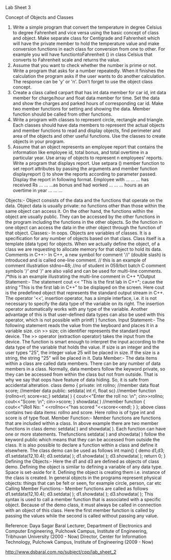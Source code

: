 Lab Sheet 3

Concept of Objects and Classes

1. Write a simple program that convert the temperature in degree Celsius to degree Fahrenheit and vice
versa using the basic concept of class and object. Make separate class for Centigrade and Fahrenheit
which will have the private member to hold the temperature value and make conversion functions in each
class for conversion from one to other. For example you will have functiontoFahrenheit () in class Celsius
that converts to Fahrenheit scale and returns the value.
2. Assume that you want to check whether the number is prime or not. Write a program that asks for a
number repeatedly. When it finishes the calculation the program asks if the user wants to do another
calculation. The response can be 'y' or 'n'. Don't forget to use the object class concept.
3. Create a class called carpart that has int data member for car id, int data member for charge/hour
and float data member for time. Set the data and show the charges and parked hours of corresponding
car id. Make two member functions for setting and showing the data. Member function should be called
from other functions.
4. Write a program with classes to represent circle, rectangle and triangle. Each classes should have data
members to represent the actual objects and member functions to read and display objects, find
perimeter and area of the objects and other useful functions. Use the classes to create objects in your
program.
5. Assume that an object represents an employee report that contains the information like employee id, total
bonus, and total overtime in a particular year. Use array of objects to represent n employees' reports.
Write a program that displays report. Use setpara () member function to set report attributes by passing
the arguments and member function displayreport () to show the reports according to parameter passed.
Display the report in following format.
Employee with ... ... ... has received Rs ... ... ...as bonus
and had worked ... ... ... hours as an overtime in year ... ... ...


Objects:-
Object consists of the data and the functions that operate on the data. Object data is usually private: no
functions other than those within the same object can access it. On the other hand, the functions within the object
are usually public. They can be accessed by the other functions in the program including the functions in the
other objects. So the function in one object can access the data in the other object through the function of that
object.
Classes:-
In oops. Objects are variables of classes. It is a specification for any number of objects based on that
class. Class itself is a template (data type) for objects. When we actually define the object, of a class we are
requesting to allocate memory for that object to hold its data.
Comments in C++:-
In C++, a new symbol for comment '//' (double slash) is introduced and is called one-line comment.
// this is an example of comment illustration
stdno=48;
//no of student in 059/bct batch
C comment symbols '/*' and '*/' are also valid and can be used for multi-line comments.
/*this is an example illustrating the multi-line
comment in C++ */Output Statement:-
The statement
cout << "This is the first lab in C++";
cause the string "This is the first lab in C++" to be displayed on the screen. Here cout is the predefined object
that represents the standard output stream in C++.
The operator '<<', insertion operator, has a simple interface, i.e. it is not necessary to specify the data
type of the variable on its right. The insertion operator automatically works with any type of the variable.
Another advantage of this is that user-defined data types can also be used with this operator, which is not
possible with printf( ) function.
Input Statement:-
The following statement reads the value from the keyboard and places it in a variable size.
cin >> size;
cin identifier represents the standard input device. The >> operator (extraction operator) takes the input from
the device. The function is smart enough to interpret the input according to the data type of the variable that
holds the value. If size is an integer and the user types "25", the integer value 25 will be placed in size. If
the size is a string, the string "25" will be placed in it.
Data Member:-
The data items within a class are called data members. There can be any number of data members in a
class. Normally, data members follow the keyword private, so they can be accessed from within the class but
not from outside. That is why we say that oops have feature of data hiding. So, it is safe from accidental alteration.
class demo
{
private:
int rollno;
//member data
float score;
//member data
public:
setdata( int rl, float sc)
//member function
{rollno=rl; score=sc;}
setdata( )
{
cout<<"Enter the roll no: \n";
cin>>rollno;
cout<<"Score: \n";
cin>>score;
}
showdata( )
//member function
{
cout<<"\Roll No: " <<rollno<<"has scored "<<score<<endl;
}
};
above class contains two data items: rollno and score. Here rollno is of type int and score is of
type float.
Member Function:-
Member functions are functions that are included within a class. In above example there are two member
functions in class demo: setdata( ) and showdata( ). Each function can have one or more statements. Thefunctions setdata( ) and showdata( ) follow the keyword public which means that they can be accessed
from outside the class. It is also possible to declare a function within a class and define it elsewhere.
The class demo can be used as follows
int main()
{
demo d1,d3;
d1.setdata(12,10.4);
d3.setdata( );
d1.showdata( );
d3.showdata( );
return 0;
}
Defining the Objects:-
Here the d1 and d3 are defined as objects of class demo. Defining the object is similar to defining a
variable of any data type. Space is set-aside for it. Defining the object is creating them i.e. instance of the class
is created. In general objects in the programs represent physical objects: things that can be felt or seen, for
example circle, person, car etc
Calling Member Functions:-
Member functions are called as follows
d1.setdata(12,10.4);
d3.setdata( );
d1.showdata( );
d3.showdata( );
This syntax is used to call a member function that is associated with a specific object. Because of
the demo class, it must always be called in connection with an object of this class. Here the first member function
is called by passing the values while the second is called without passing any value.

Reference:
Daya Sagar Baral
Lecturer, Department of Electronics and Computer Engineering, Pulchowk Campus, Institute of Engineering, Tribhuvan University (2000 - Now)
Director, Center for Information Technology, Pulchowk Campus, Institute of Engineering (2009 - Now)
 
http://www.dsbaral.com.np/subject/cpp/lab_sheet_2





